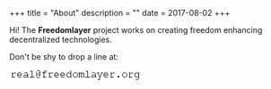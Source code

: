 +++
title = "About"
description = ""
date = 2017-08-02
+++


Hi! The **Freedomlayer** project works on creating freedom enhancing
decentralized technologies.

Don't be shy to drop a line at:

![email](./email.png)
